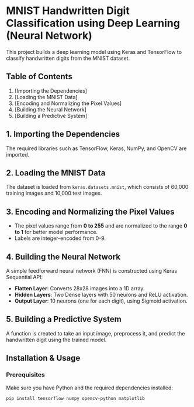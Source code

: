 # MNIST Handwritten Digit Classification using Deep Learning (Neural Network)

This project builds a deep learning model using Keras and TensorFlow to classify handwritten digits from the MNIST dataset.

## Table of Contents
1. [Importing the Dependencies]
2. [Loading the MNIST Data]
3. [Encoding and Normalizing the Pixel Values]
4. [Building the Neural Network]
5. [Building a Predictive System]

## 1. Importing the Dependencies
The required libraries such as TensorFlow, Keras, NumPy, and OpenCV are imported.

## 2. Loading the MNIST Data
The dataset is loaded from `keras.datasets.mnist`, which consists of 60,000 training images and 10,000 test images.

## 3. Encoding and Normalizing the Pixel Values
- The pixel values range from **0 to 255** and are normalized to the range **0 to 1** for better model performance.
- Labels are integer-encoded from 0-9.

## 4. Building the Neural Network
A simple feedforward neural network (FNN) is constructed using Keras Sequential API:
- **Flatten Layer**: Converts 28x28 images into a 1D array.
- **Hidden Layers**: Two Dense layers with 50 neurons and ReLU activation.
- **Output Layer**: 10 neurons (one for each digit), using Sigmoid activation.

## 5. Building a Predictive System
A function is created to take an input image, preprocess it, and predict the handwritten digit using the trained model.


## Installation & Usage
### Prerequisites
Make sure you have Python and the required dependencies installed:
```bash
pip install tensorflow numpy opencv-python matplotlib

